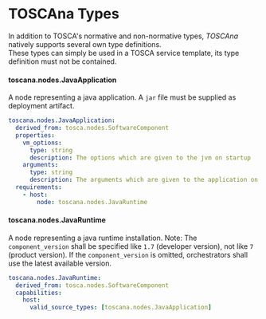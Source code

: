 # TOSCAna Types

In addition to TOSCA's normative and non-normative types, *TOSCAna* natively supports several own type definitions.  
These types can simply be used in a TOSCA service template, its type definition must not be contained.

#### toscana.nodes.JavaApplication
A node representing a java application. A `jar` file must be supplied as deployment artifact.

```yml
toscana.nodes.JavaApplication: 
  derived_from: tosca.nodes.SoftwareComponent 
  properties:
    vm_options:
      type: string
      description: The options which are given to the jvm on startup
    arguments:
      type: string
      description: The arguments which are given to the application on startup
  requirements:
    - host:
        node: toscana.nodes.JavaRuntime
```

#### toscana.nodes.JavaRuntime
A node representing a java runtime installation. 
Note: The `component_version` shall be specified like `1.7` (developer version), not like `7` (product version). 
If the `component_version` is omitted, orchestrators shall use the latest available version.

```yml
toscana.nodes.JavaRuntime: 
  derived_from: tosca.nodes.SoftwareComponent 
  capabilities:
    host:
      valid_source_types: [toscana.nodes.JavaApplication]
```
